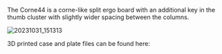 The Corne44 is a corne-like split ergo board with an additional key in the thumb cluster with slightly wider spacing between the columns.

![20231031_151313](https://github.com/switch10/corne44/assets/6713021/883e544a-1a06-4fc0-abbc-6e3a8be5492d)

3D printed case and plate files can be found here:
